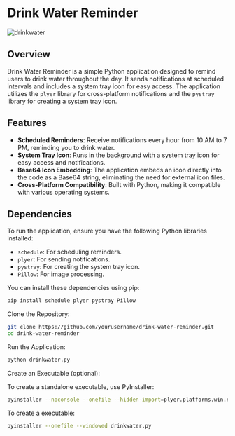 # Drink Water Reminder

![drinkwater](https://github.com/user-attachments/assets/cc559f3a-5c51-4fe3-9d0f-cbaaa8d7be46)


## Overview

Drink Water Reminder is a simple Python application designed to remind users to drink water throughout the day. It sends notifications at scheduled intervals and includes a system tray icon for easy access. The application utilizes the `plyer` library for cross-platform notifications and the `pystray` library for creating a system tray icon.

## Features

- **Scheduled Reminders**: Receive notifications every hour from 10 AM to 7 PM, reminding you to drink water.
- **System Tray Icon**: Runs in the background with a system tray icon for easy access and notifications.
- **Base64 Icon Embedding**: The application embeds an icon directly into the code as a Base64 string, eliminating the need for external icon files.
- **Cross-Platform Compatibility**: Built with Python, making it compatible with various operating systems.

## Dependencies

To run the application, ensure you have the following Python libraries installed:

- `schedule`: For scheduling reminders.
- `plyer`: For sending notifications.
- `pystray`: For creating the system tray icon.
- `Pillow`: For image processing.

You can install these dependencies using pip:

```bash
pip install schedule plyer pystray Pillow
```

Clone the Repository:
```bash
git clone https://github.com/yourusername/drink-water-reminder.git
cd drink-water-reminder
```


Run the Application:
```bash
python drinkwater.py
```

Create an Executable (optional):

To create a standalone executable, use PyInstaller:

```bash
pyinstaller --noconsole --onefile --hidden-import=plyer.platforms.win.notification drinkwater.py
```

To create a executable:

```bash
pyinstaller --onefile --windowed drinkwater.py
```
